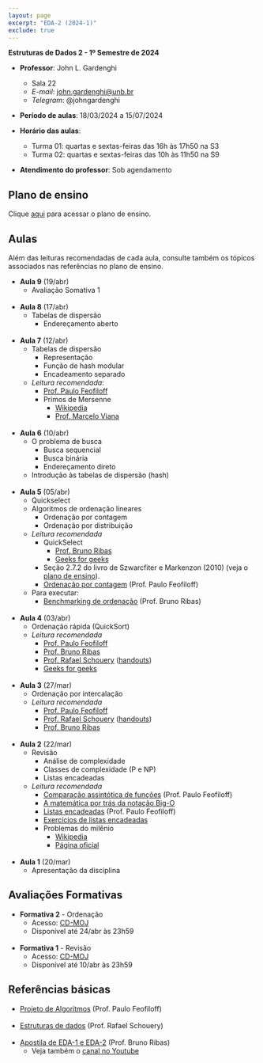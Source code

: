 ```yaml
---
layout: page
excerpt: "EDA-2 (2024-1)"
exclude: true
---
```


**Estruturas de Dados 2 - 1º Semestre de 2024**

* **Professor**: John L. Gardenghi
  + Sala 22
  + *E-mail*: john.gardenghi@unb.br
  + *Telegram*: @johngardenghi

* **Período de aulas**: 18/03/2024 a 15/07/2024
* **Horário das aulas**:
  + Turma 01: quartas e sextas-feiras das 16h às 17h50 na S3
  + Turma 02: quartas e sextas-feiras das 10h às 11h50 na S9
* **Atendimento do professor**: Sob agendamento

## Plano de ensino

Clique <a href="plano_eda2_24_1.pdf" target="_blank">aqui</a> para acessar o plano de ensino.

## Aulas

Além das leituras recomendadas de cada aula, consulte também os
tópicos associados nas referências no plano de ensino.

* **Aula 9** (19/abr)
  + Avaliação Somativa 1
<br><br>
* **Aula 8** (17/abr)
  + Tabelas de dispersão
    + Endereçamento aberto
<br><br>
* **Aula 7** (12/abr)
  + Tabelas de dispersão
    + Representação
    + Função de hash modular
    + Encadeamento separado
  + *Leitura recomendada*:
    + <a href="https://www.ime.usp.br/~pf/algoritmos/aulas/hash.html" target="_blank">Prof. Paulo Feofiloff</a>
    + Primos de Mersenne
      + <a href="https://pt.wikipedia.org/wiki/Primo_de_Mersenne" target="_blank">Wikipedia</a>
      + <a href="https://impa.br/noticias/numeros-primos-de-mersenne-visando-o-infinito/">Prof. Marcelo Viana</a>
<br><br>
* **Aula 6** (10/abr)
  + O problema de busca
    + Busca sequencial
    + Busca binária
    + Endereçamento direto
  + Introdução às tabelas de dispersão (hash)
<br><br>
* **Aula 5** (05/abr)
  + Quickselect
  + Algoritmos de ordenação lineares
    + Ordenação por contagem
    + Ordenação por distribuição
  + *Leitura recomendada*
    + QuickSelect
      + <a href="https://www.brunoribas.com.br/apostila-eda/quicksort.html#org1aec290" target="_blank">Prof. Bruno Ribas</a>
      + <a href="https://www.geeksforgeeks.org/quickselect-algorithm/" target="_blank">Geeks for geeks</a>
    + Seção 2.7.2 do livro de Szwarcfiter e Markenzon (2010) (veja o [plano de ensino](plano_eda2_24_1.pdf)).
    + <a href="https://www.ime.usp.br/~pf/algoritmos/aulas/radix.html#contagem" target="_blank">Ordenação por contagem</a> (Prof. Paulo Feofiloff)
  + Para executar:
    + <a href="https://github.com/bcribas/benchmark-ordenacao" target="_blank">Benchmarking de ordenação</a> (Prof. Bruno Ribas)
<br><br>
* **Aula 4** (03/abr)
  + Ordenação rápida (QuickSort)
  + *Leitura recomendada*
    + <a href="">Prof. Paulo Feofiloff</a>
    + <a href="https://www.brunoribas.com.br/apostila-eda/quicksort.html" target="_blank">Prof. Bruno Ribas</a>
    + <a href="https://www.ic.unicamp.br/~rafael/slides/mc202/unidade20-ordenacao-merge-quick.pdf" target="_blank">Prof. Rafael Schouery</a> (<a href="https://www.ic.unicamp.br/~rafael/slides/mc202/unidade20-ordenacao-merge-quick-handout.pdf" target="_blank">handouts</a>)
    + <a href="https://www.geeksforgeeks.org/quick-sort/" target="_blank">Geeks for geeks</a>
<br><br>
* **Aula 3** (27/mar)
  + Ordenação por intercalação
  + *Leitura recomendada*
    + <a href="https://www.ime.usp.br/~pf/algoritmos/aulas/mrgsrt.html" target="_blank">Prof. Paulo Feofiloff</a>
    + <a href="https://www.ic.unicamp.br/~rafael/slides/mc202/unidade20-ordenacao-merge-quick.pdf" target="_blank">Prof. Rafael Schouery</a> (<a href="https://www.ic.unicamp.br/~rafael/slides/mc202/unidade20-ordenacao-merge-quick-handout.pdf" target="_blank">handouts</a>)
    + <a href="https://www.brunoribas.com.br/apostila-eda/mergesort.html" target="_blank">Prof. Bruno Ribas</a>
<br><br>
* **Aula 2** (22/mar)
  + Revisão
    + Análise de complexidade
    + Classes de complexidade (P e NP)
    + Listas encadeadas
  + *Leitura recomendada*
    + <a href="https://www.ime.usp.br/~pf/analise_de_algoritmos/aulas/Oh.html" target="_blank">Comparação assintótica de funções</a> (Prof. Paulo Feofiloff)
    + <a href="https://towardsdatascience.com/the-math-behind-big-o-and-other-asymptotic-notations-64487889f33f" target="_blank">A matemática por trás da notação Big-O</a>
    + <a href="https://www.ime.usp.br/~pf/algoritmos/aulas/lista.html" target="_blank">Listas encadeadas</a> (Prof. Paulo Feofiloff)
    + <a href="https://www.brunoribas.com.br/apostila-eda/lista-encadeada.html" target="_blank">Exercícios de listas encadeadas</a>
    + Problemas do milênio
      + <a href="https://pt.wikipedia.org/wiki/Problemas_do_Pr%C3%A9mio_Millennium" target="_blank">Wikipedia</a>
      + <a href="https://www.claymath.org/millennium-problems/" target="_blank">Página oficial</a>
<br><br>
* **Aula 1** (20/mar)
  + Apresentação da disciplina

## Avaliações Formativas

* **Formativa 2** - Ordenação
  + Acesso: <a href="https://moj.naquadah.com.br/cgi-bin/contest.sh/jl_eda2_f2_2024_1" target="_blank">CD-MOJ</a>
  + Disponível até 24/abr às 23h59
<br><br>
* **Formativa 1** - Revisão
  + Acesso: <a href="https://moj.naquadah.com.br/cgi-bin/contest.sh/jl_eda2_f1_2024_1" target="_blank">CD-MOJ</a>
  + Disponível até 10/abr às 23h59

## Referências básicas

* <a href="https://www.ime.usp.br/~pf/algoritmos/index.html" target="_blank">Projeto de Algoritmos</a> (Prof. Paulo Feofiloff)
<br><br>
* <a href="https://www.ic.unicamp.br/~rafael/mc202.html" target="_blank">Estruturas de dados</a> (Prof. Rafael Schouery)
<br><br>
* <a href="https://www.brunoribas.com.br/apostila-eda/" target="_blank">Apostila de EDA-1 e EDA-2</a> (Prof. Bruno Ribas)
  + Veja também o <a href="https://www.youtube.com/@ProfBrunoRibas" target="_blank">canal no Youtube</a>
